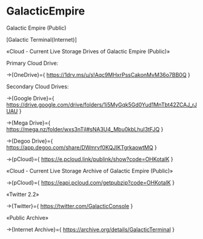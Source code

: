 # GalacticEmpire
Galactic Empire (Public)

[Galactic Terminal(Internet)]


«Cloud - Current Live Storage Drives of Galactic Empire (Public)»


Primary Cloud Drive:

→{OneDrive}={ https://1drv.ms/u/s!Aqc9MHxrPssCakonMvM36o7BB0Q }

Secondary Cloud Drives:

→{Google Drive}={ https://drive.google.com/drive/folders/1i5MyGqk5Gd0Yud1MnTbt42ZCAJ_rJUAU }

→{Mega Drive}={ https://mega.nz/folder/wxs3nTjI#sNA3U4_Mbu0kbLhul3tFJQ }

→{Degoo Drive}={ https://app.degoo.com/share/DWmrvf0KQJIKTgrkaowtMQ }

→{pCloud}={ https://e.pcloud.link/publink/show?code=OHKotalK }


«Cloud - Current Live Storage Archive of Galactic Empire (Public)»

→{pCloud}={ https://eapi.pcloud.com/getpubzip?code=OHKotalK }


«Twitter 2.2»

→{Twitter}={ https://twitter.com/GalacticConsole }


«Public Archive»

→{Internet Archive}={ https://archive.org/details/GalacticTerminal }
